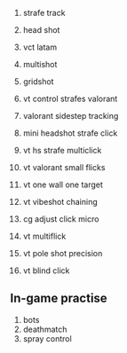1. strafe track
2. head shot
3. vct latam
4. multishot
5. gridshot

1. vt control strafes valorant
2. valorant sidestep tracking
3. mini headshot strafe click
4. vt hs strafe multiclick
5. vt valorant small flicks
6. vt one wall one target 
7. vt vibeshot chaining
8. cg adjust click micro
9. vt multiflick
10. vt pole shot precision
11. vt blind click

## In-game practise
1.  bots
2. deathmatch
3. spray control